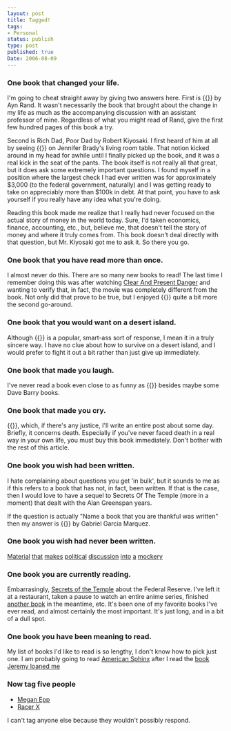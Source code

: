 ```yaml
---
layout: post
title: Tagged!
tags:
- Personal
status: publish
type: post
published: true
Date: 2006-08-09
---
```

### One book that changed your life.

I'm going to cheat straight away by giving two answers here.  First is {{<amzn asin=gWCEcdB title="Atlas Shrugged">}} by Ayn Rand.  It wasn't necessarily the book that brought about the change in my life as much as the accompanying discussion with an assistant professor of mine.  Regardless of what you might read of Rand, give the first few hundred pages of this book a try.

Second is Rich Dad, Poor Dad by Robert Kiyosaki.  I first heard of him at all by seeing {{<amzn asin=ii1PsAt title="Cashflow">}} on Jennifer Brady's living room table.  That notion kicked around in my head for awhile until I finally picked up the book, and it was a real kick in the seat of the pants.  The book itself is not really all that great, but it does ask some extremely important questions.  I found myself in a position where the largest check I had ever written was for approximately $3,000 (to the federal government, naturally) and I was getting ready to take on appreciably more than $100k in debt.  At that point, you have to ask yourself if you really have any idea what you're doing.

Reading this book made me realize that I really had never focused on the actual story of money in the world today.  Sure, I'd taken economics, finance, accounting, etc., but, believe me, that doesn't tell the story of money and where it truly comes from.  This book doesn't deal directly with that question, but Mr. Kiyosaki got me to ask it.  So there you go.

### One book that you have read more than once.

I almost never do this.  There are so many new books to read!  The last time I remember doing this was after watching [Clear And Present Danger](https://www.imdb.com/title/tt0109444/) and wanting to verify that, in fact, the movie was completely different from the book.  Not only did that prove to be true, but I enjoyed {{<amzn asin=ijxOmXJ title="the book">}} quite a bit more the second go-around.

### One book that you would want on a desert island.


Although {{<amzn asin=jhFdaKm title="the answer">}} is a popular, smart-ass sort of response, I mean it in a truly sincere way.  I have no clue about how to survive on a desert island, and I would prefer to fight it out a bit rather than just give up immediately.


### One book that made you laugh.

I've never read a book even close to as funny as {{<amzn asin=ilzvC8l title="Infinite Jest">}} besides maybe some Dave Barry books.

### One book that made you cry.

{{<amzn asin=bVkdylF title="Chasing Daylight">}}, which, if there's any justice, I'll write an entire post about some day.  Briefly, it concerns death.  Especially if you've never faced death in a real way in your own life, you must buy this book immediately.  Don't bother with the rest of this article.

### One book you wish had been written.

I hate complaining about questions you get 'in bulk', but it sounds to me as if this refers to a book that has not, in fact, been written.  If that is the case, then I would love to have a sequel to Secrets Of The Temple (more in a moment) that dealt with the Alan Greenspan years.

If the question is actually "Name a book that you are thankful was written" then my answer is {{<amzn asin=38r65SF title="100 Years Of Solitude">}} by Gabriel Garcia Marquez.

### One book you wish had never been written.

[Material](https://www.amazon.com/dp/1400050324) [that](https://www.amazon.com/dp/0440508649) [makes](https://www.amazon.com/dp/0060514558) [political](https://www.amazon.com/dp/0060392452) [discussion](https://www.amazon.com/dp/0767920929) [into](https://www.amazon.com/dp/1560258810) [a](https://www.amazon.com/dp/0060734337) [mockery](https://www.amazon.com/dp/0679769781)

### One book you are currently reading.

Embarrasingly, [Secrets of the Temple](https://www.amazon.com/dp/0671675567) about the Federal Reserve.  I've left it at a restaurant, taken a pause to watch an entire anime series, finished [another book](https://www.amazon.com/dp/0195189779) in the meantime, etc.  It's been one of my favorite books I've ever read, and almost certainly the most important.  It's just long, and in a bit of a dull spot.

### One book you have been meaning to read.</h3>

My list of books I'd like to read is so lengthy, I don't know how to pick just one.  I am probably going to read [American Sphinx](https://www.amazon.com/dp/0679764410) after I read the [book Jeremy loaned me](https://www.amazon.com/dp/1411693957)

### Now tag five people

* [Megan Epp](http://uvacows.livejournal.com/)
* [Racer X](http://toxicpuce.livejournal.com/)

I can't tag anyone else because they wouldn't possibly respond.
